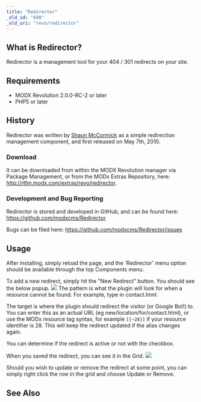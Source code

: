 ```yaml
---
title: "Redirector"
_old_id: "698"
_old_uri: "revo/redirector"
---
```


## What is Redirector?

Redirector is a management tool for your 404 / 301 redirects on your site.

## Requirements

- MODX Revolution 2.0.0-RC-2 or later
- PHP5 or later

## History

Redirector was written by [Shaun McCormick](/display/~splittingred) as a simple redirection management component, and first released on May 7th, 2010.

### Download

It can be downloaded from within the MODX Revolution manager via Package Management, or from the MODx Extras Repository, here: <http://rtfm.modx.com/extras/revo/redirector>.

### Development and Bug Reporting

Redirector is stored and developed in GitHub, and can be found here: <https://github.com/modxcms/Redirector>

Bugs can be filed here: <https://github.com/modxcms/Redirector/issues>

## Usage

After installing, simply reload the page, and the 'Redirector' menu option should be available through the top Components menu.

To add a new redirect, simply hit the "New Redirect" button. You should see the below popup. ![](/download/attachments/18677881/redir-new.png?version=1&modificationDate=1293980137000)
 The pattern is what the plugin will look for when a resource cannot be found. For example, type in contact.html.

The target is where the plugin should redirect the visitor (or Google Bot!) to. You can enter this as an actual URL (eg new/location/for/contact.html), or use the MODx resource tag syntax, for example `[[~28]]` if your resource identifier is 28. This will keep the redirect updated if the alias changes again.

You can determine if the redirect is active or not with the checkbox.

When you saved the redirect, you can see it in the Grid.
![](/download/attachments/18677881/redir-overview.png?version=1&modificationDate=1293980281000)

Should you wish to update or remove the redirect at some point, you can simply right click the row in the grid and choose Update or Remove.

## See Also
